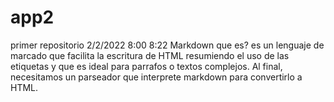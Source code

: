 # app2
primer repositorio
2/2/2022
8:00
8:22
Markdown que es? 
es un lenguaje de marcado que facilita la escritura de HTML resumiendo el uso de las etiquetas y que es ideal para parrafos o textos complejos. Al final, necesitamos un parseador que interprete markdown para convertirlo a HTML.
